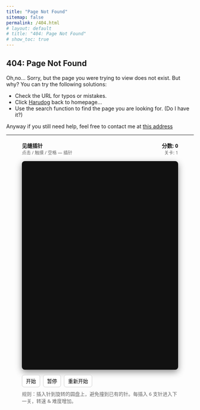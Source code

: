 ```yaml
---
title: "Page Not Found"
sitemap: false
permalink: /404.html
# layout: default
# title: "404: Page Not Found"
# show_toc: true
---
```

## 404: Page Not Found
Oh,no...
Sorry, but the page you were trying to view does not exist. But why?
You can try the following solutions:

- Check the URL for typos or mistakes.
- Click [Harudog](https://harudogmyland.github.io/) back to homepage...
- Use the search function to find the page you are looking for. (Do I have it?)

Anyway if you still need help, feel free to contact me at [this address](https://www.bilibili.com/video/BV1UT42167xb?t=2.0)

---

<!-- 见缝插针 游戏 - 直接粘入 Markdown 网页 -->
<div id="needle-game" style="max-width:420px;margin:18px auto;font-family:system-ui,Segoe UI,Roboto,Arial,sans-serif;">
  <style>
    #needle-game .panel { display:flex; justify-content:space-between; align-items:center; margin-bottom:8px; }
    #needle-game button { padding:6px 10px; border-radius:6px; border:1px solid #ccc; background:#fff; cursor:pointer; }
    #needle-game .score { font-weight:600; }
    #needle-game canvas { display:block; width:100%; height:auto; background:#111; border-radius:8px; box-shadow:0 6px 18px rgba(0,0,0,.45); }
    #needle-game .hint { margin-top:8px; color:#666; font-size:13px; }
  </style>

  <div class="panel">
    <div>
      <strong>见缝插针</strong>
      <div style="font-size:12px;color:#666;">点击 / 触摸 / 空格 — 插针</div>
    </div>
    <div style="text-align:right">
      <div class="score">分数: <span id="score">0</span></div>
      <div style="font-size:12px;color:#666">关卡: <span id="level">1</span></div>
    </div>
  </div>

  <canvas id="canvas" width="420" height="560"></canvas>

  <div style="display:flex;gap:8px;margin-top:8px;">
    <button id="startBtn">开始</button>
    <button id="pauseBtn">暂停</button>
    <button id="restartBtn">重新开始</button>
  </div>

  <div class="hint">
    规则：插入针到旋转的圆盘上，避免撞到已有的针。每插入 6 支针进入下一关，转速 & 难度增加。
  </div>
</div>

<script>
(function(){
  const canvas = document.getElementById('canvas');
  const ctx = canvas.getContext('2d', { alpha: false });
  // logical size (keeps crisp on high-DPI)
  const W = 420, H = 560;
  canvas.width = W; canvas.height = H;

  const center = { x: W/2, y: H/3 }; // 圆心偏上
  let radius = Math.min(W, H) * 0.22; // 主盘半径
  const needleLen = radius * 1.05; // 插入针到圆心外一点
  const needleThickness = 6;

  // Game state
  let running = false;
  let paused = false;
  let score = 0;
  let level = 1;
  let pins = []; // 已固定在盘上的针，记录 angle (弧度)
  let rotation = 0; // 当前圆盘旋转角度（弧度）
  let rotationSpeed = 0.02; // 每帧旋转增量（弧度）
  let pendingNeedle = null; // 正在发射的针（如果有）
  let maxPinsToLevel = 6;
  let lastTime = null;
  let animationId = null;

  const scoreEl = document.getElementById('score');
  const levelEl = document.getElementById('level');
  const startBtn = document.getElementById('startBtn');
  const pauseBtn = document.getElementById('pauseBtn');
  const restartBtn = document.getElementById('restartBtn');

  // Utils
  function rand(min, max){ return Math.random()*(max-min)+min; }
  function angleDiff(a, b){
    // 返回两个角度差的最小绝对值（弧度）
    let d = Math.abs(a-b) % (Math.PI*2);
    return d > Math.PI ? (Math.PI*2 - d) : d;
  }

  // Input: 插针（发射）
  function launchNeedle(){
    if (!running || paused) return;
    if (pendingNeedle) return; // 只允许一针同时发射
    pendingNeedle = {
      x: center.x,
      y: H - 30, // 从画布底部发射
      vx: 0,
      vy: -10 - level*1.2, // 发射速度，随等级增加
      attached: false
    };
  }

  // 检测碰撞：当 pendingNeedle 接触圆盘区域时判断角度是否冲突
  function tryAttach(needle){
    // 计算针头触碰到圆盘边缘时所在的角度（相对于圆心）
    const dx = needle.x - center.x;
    const dy = needle.y - center.y;
    const dist = Math.hypot(dx, dy);
    if (dist > radius - 6 && dist < radius + 10) {
      let angle = Math.atan2(dy, dx) - rotation; // 将当前旋转值去除，得到相对角度
      // 归一化到 -PI..PI
      if (angle > Math.PI) angle -= Math.PI*2;
      if (angle < -Math.PI) angle += Math.PI*2;

      // 碰撞阈值：针头之间角度间隔不足判定为碰撞
      const minAngleBetween = (needleThickness*1.4) / radius; // 依据大小动态计算阈值
      for (let a of pins){
        if (angleDiff(a, angle) < minAngleBetween) {
          return { success:false, angle };
        }
      }
      return { success:true, angle };
    }
    return null; // 还没接触
  }

  // Attach newly inserted needle at angle (relative to disk) — store in pins
  function attachAt(angleRel){
    // 存储标准化的角度（-PI..PI）
    let a = angleRel;
    if (a > Math.PI) a -= Math.PI*2;
    if (a < -Math.PI) a += Math.PI*2;
    pins.push(a);
    score += 1;
    scoreEl.textContent = score;
    // 每插入 maxPinsToLevel 支进入下一关
    if (pins.length % maxPinsToLevel === 0){
      level += 1;
      levelEl.textContent = level;
      // 提高转速和发射难度
      rotationSpeed *= 1.18;
    }
  }

  // Game over
  function gameOver(){
    running = false;
    pendingNeedle = null;
    cancelAnimationFrame(animationId);
    animationId = null;
    setTimeout(()=> {
      // 使用浏览器友好提示（不打断渲染）
      if (confirm('游戏结束！分数: ' + score + '，是否重新开始？')) {
        resetGame();
        start();
      }
    }, 80);
  }

  // Reset
  function resetGame(){
    pins = [];
    rotation = 0;
    rotationSpeed = 0.02 + (Math.random()*0.01);
    score = 0;
    level = 1;
    pendingNeedle = null;
    scoreEl.textContent = score;
    levelEl.textContent = level;
  }

  // Draw functions
  function drawDisk(){
    // 外圈
    ctx.save();
    ctx.translate(center.x, center.y);
    ctx.rotate(rotation);
    // 主盘
    const grd = ctx.createRadialGradient(-radius/3, -radius/3, radius*0.1, 0, 0, radius);
    grd.addColorStop(0, '#2b2b2b');
    grd.addColorStop(1, '#111');
    ctx.fillStyle = grd;
    ctx.beginPath();
    ctx.arc(0, 0, radius, 0, Math.PI*2);
    ctx.fill();

    // 中心小圆
    ctx.fillStyle = '#222';
    ctx.beginPath();
    ctx.arc(0, 0, radius*0.26, 0, Math.PI*2);
    ctx.fill();

    // 装饰圈（刻度）
    ctx.strokeStyle = 'rgba(255,255,255,0.03)';
    ctx.lineWidth = 1;
    for (let i=0;i<12;i++){
      ctx.beginPath();
      ctx.moveTo( (radius+6)*Math.cos(i*Math.PI*2/12), (radius+6)*Math.sin(i*Math.PI*2/12));
      ctx.lineTo( (radius+14)*Math.cos(i*Math.PI*2/12), (radius+14)*Math.sin(i*Math.PI*2/12));
      ctx.stroke();
    }
    // 固定在盘上的针（相对于盘的角度）
    for (let a of pins){
      drawPinOnDisk(a);
    }
    ctx.restore();
  }

  function drawPinOnDisk(angleRel){
    // angleRel is relative to disk (not including rotation)
    const a = angleRel + rotation;
    const x = center.x + Math.cos(a) * (radius + 2);
    const y = center.y + Math.sin(a) * (radius + 2);

    // draw pin as rectangle pointing outward
    ctx.save();
    ctx.translate(x, y);
    ctx.rotate(a);
    ctx.fillStyle = '#eee';
    ctx.fillRect(-needleThickness/2, -6, needleThickness, needleLen*0.18); // short visible shaft
    // pin head
    ctx.beginPath();
    ctx.arc(0, -6, needleThickness*0.8, 0, Math.PI*2);
    ctx.fill();
    ctx.restore();
  }

  function drawPending(needle){
    // draw shaft from bottom to needle.y, with head
    ctx.save();
    ctx.strokeStyle = '#eee';
    ctx.lineWidth = needleThickness;
    ctx.lineCap = 'round';
    ctx.beginPath();
    ctx.moveTo(needle.x, H);
    ctx.lineTo(needle.x, needle.y);
    ctx.stroke();

    // head
    ctx.beginPath();
    ctx.arc(needle.x, needle.y-needleThickness/2, needleThickness*0.9, 0, Math.PI*2);
    ctx.fillStyle = '#ddd';
    ctx.fill();
    ctx.restore();
  }

  function render(){
    // clear
    ctx.fillStyle = '#0c0c0c';
    ctx.fillRect(0,0,W,H);

    // draw disk and pins
    drawDisk();

    // draw base (where player stands / launcher)
    ctx.save();
    ctx.translate(W/2, H-20);
    ctx.fillStyle = '#1a1a1a';
    ctx.fillRect(-80, 8, 160, 10);
    ctx.restore();

    // draw pending needle if any
    if (pendingNeedle) drawPending(pendingNeedle);
  }

  // Main loop
  function loop(ts){
    if (!lastTime) lastTime = ts;
    const dt = ts - lastTime;
    lastTime = ts;

    if (!paused && running){
      // rotate disk
      rotation += rotationSpeed * (dt/16.6667); // make speed frame-time independent
      // clamp rotation
      rotation %= Math.PI*2;

      // update pending needle
      if (pendingNeedle){
        pendingNeedle.y += pendingNeedle.vy; // vy is negative (moving up)
        // Check if touches disk region
        const check = tryAttach(pendingNeedle);
        if (check){
          if (!check.success){
            // collision -> game over
            pendingNeedle = null;
            render(); // final frame
            gameOver();
            return;
          } else {
            // attach
            attachAt(check.angle);
            pendingNeedle = null;
          }
        } else {
          // out of bounds (missed?), if y < -50 then game over (unlikely)
          if (pendingNeedle.y < -60) {
            pendingNeedle = null;
            // treat as miss -> game over
            gameOver();
            return;
          }
        }
      }
    }

    render();
    animationId = requestAnimationFrame(loop);
  }

  // Start / Pause / Stop control
  function start(){
    if (running) return;
    running = true;
    paused = false;
    lastTime = null;
    if (!animationId) animationId = requestAnimationFrame(loop);
  }
  function pause(){
    if (!running) return;
    paused = !paused;
    pauseBtn.textContent = paused ? '继续' : '暂停';
  }
  function restart(){
    resetGame();
    start();
  }

  // Initial visuals
  resetGame();
  render();

  // Events
  startBtn.addEventListener('click', ()=> start());
  pauseBtn.addEventListener('click', ()=> pause());
  restartBtn.addEventListener('click', ()=> {
    resetGame();
    render();
  });

  // Mouse / touch / keyboard
  canvas.addEventListener('click', ()=> launchNeedle());
  canvas.addEventListener('touchstart', (e)=>{
    e.preventDefault();
    launchNeedle();
  }, {passive:false});
  window.addEventListener('keydown', (e)=> {
    if (e.code === 'Space') {
      e.preventDefault();
      launchNeedle();
    } else if (e.code === 'KeyP') {
      pause();
    }
  });

  // auto-start for convenience
  // start();

  // expose for debugging (optional)
  window._needleGame = {
    launch: launchNeedle,
    start, pause, restart,
    getState: ()=>({running, paused, score, level, pins: pins.slice()})
  };
})();
</script>
